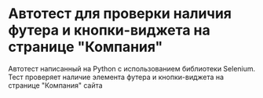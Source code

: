 # Автотест для проверки наличия футера и кнопки-виджета на странице "Компания"
Автотест написанный на Python с использованием библиотеки Selenium. Тест проверяет наличие элемента футера и кнопки-виджета на странице "Компания" сайта 

